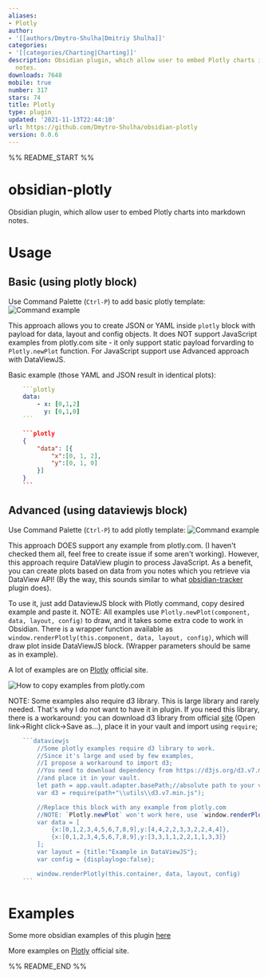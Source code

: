 ```yaml
---
aliases:
- Plotly
author:
- '[[authors/Dmytro-Shulha|Dmitriy Shulha]]'
categories:
- '[[categories/Charting|Charting]]'
description: Obsidian plugin, which allow user to embed Plotly charts into markdown
  notes.
downloads: 7648
mobile: true
number: 317
stars: 74
title: Plotly
type: plugin
updated: '2021-11-13T22:44:10'
url: https://github.com/Dmytro-Shulha/obsidian-plotly
version: 0.0.6
---
```


%% README_START %%

# obsidian-plotly
Obsidian plugin, which allow user to embed Plotly charts into markdown notes.

# Usage
## Basic (using plotly block)
Use Command Palette (`Ctrl-P`) to add basic plotly template: 
![Command example](https://raw.githubusercontent.com/Dmytro-Shulha/obsidian-plotly/HEAD/media/plotly-command-demo.gif)

This approach allows you to create JSON or YAML inside `plotly` block 
with payload for data, layout and config objects. 
It does NOT support JavaScript examples from plotly.com site - it only support static payload forvarding to `Plotly.newPlot` function.
For JavaScript support use Advanced approach with DataViewJS.

Basic example (those YAML and JSON result in identical plots):
```yaml
    ```plotly
    data:
    	- x: [0,1,2]
    	  y: [0,1,0]
    ```
```

```json
    ```plotly
    {
        "data": [{
            "x":[0, 1, 2],
            "y":[0, 1, 0]
        }]
    }
    ```
```

## Advanced (using dataviewjs block)
Use Command Palette (`Ctrl-P`) to add plotly template: 
![Command example](https://raw.githubusercontent.com/Dmytro-Shulha/obsidian-plotly/HEAD/media/plotly-dataviewjs-command-demo.gif)

This approach DOES support any example from plotly.com. 
(I haven't checked them all, feel free to create issue if some aren't working).
However, this approach require DataView plugin to process JavaScript.
As a benefit, you can create plots based on data from you notes which you retrieve via DataView API!
(By the way, this sounds similar to what [obsidian-tracker](https://github.com/pyrochlore/obsidian-tracker) plugin does).

To use it, just add DataviewJS block with Plotly command, copy desired example and paste it.
NOTE: All examples use `Plotly.newPlot(component, data, layout, config)` to draw, and it takes some extra code to work in Obsidian.
There is a wrapper function available as `window.renderPlotly(this.component, data, layout, config)`, which will draw plot inside DataViewJS block.
(Wrapper parameters should be same as in example).

A lot of examples are on [Plotly](https://plotly.com/javascript/) official site.

![How to copy examples from plotly.com](https://raw.githubusercontent.com/Dmytro-Shulha/obsidian-plotly/HEAD/media/plotly-copy-from-examples-demo.gif)

NOTE: Some examples also require d3 library. This is large library and rarely needed. That's why I do not want to have it in plugin.
If you need this library, there is a workaround: you can download d3 library from official [site](https://d3js.org/d3.v7.min.js) (Open link->Right click->Save as...), place it in your vault and import using `require`; 

```js
    ```dataviewjs
        //Some plotly examples require d3 library to work.
        //Since it's large and used by few examples,
        //I propose a workaround to import d3;
        //You need to download dependency from https://d3js.org/d3.v7.min.js
        //and place it in your vault.
        let path = app.vault.adapter.basePath;//absolute path to your vault
        var d3 = require(path+"\\utils\\d3.v7.min.js");

        //Replace this block with any example from plotly.com
        //NOTE: `Plotly.newPlot` won't work here, use `window.renderPlotly` instead
        var data = [
            {x:[0,1,2,3,4,5,6,7,8,9],y:[4,4,2,2,3,3,2,2,4,4]},
            {x:[0,1,2,3,4,5,6,7,8,9],y:[3,3,1,1,2,2,1,1,3,3]}
        ];
        var layout = {title:"Example in DataViewJS"};
        var config = {displaylogo:false};

        window.renderPlotly(this.container, data, layout, config)
    ```
```

# Examples
Some more obsidian examples of this plugin [here](examples.md)

More examples on [Plotly](https://plotly.com/javascript/) official site.


%% README_END %%